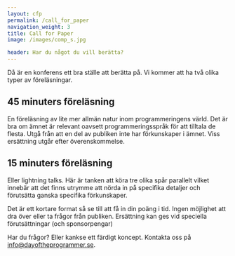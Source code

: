 ```yaml
---
layout: cfp
permalink: /call_for_paper
navigation_weight: 3
title: Call for Paper
image: /images/comp_s.jpg

header: Har du något du vill berätta?
---
```

Då är en konferens ett bra ställe att berätta på.
Vi kommer att ha två olika typer av föreläsningar.

## 45 minuters föreläsning
En föreläsning av lite mer allmän natur inom programmeringens värld. 
Det är bra om ämnet är relevant oavsett programmeringsspråk för att tilltala de flesta. Utgå från att en del av publiken inte har förkunskaper i ämnet. Viss ersättning utgår efter överenskommelse.

## 15 minuters föreläsning
Eller lightning talks. Här är tanken att köra tre olika spår parallelt vilket
innebär att det finns utrymme att nörda in på specifika detaljer och förutsätta ganska specifika förkunskaper. 

Det är ett kortare format så se till att få in din poäng i tid. Ingen möjlighet att dra över eller ta frågor från publiken. Ersättning kan ges vid speciella förutsättningar (och sponsorpengar)

Har du frågor? Eller kankse ett färdigt koncept. Kontakta oss på
[info@dayoftheprogrammer.se](mailto:info@dayoftheprogrammer.se).
